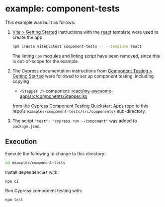 # example: component-tests

This example was built as follows:

1. [Vite > Getting Started](https://vitejs.dev/guide/) instructions with the [react](https://vite.new/react) template were used to create the app
    ```bash
    npm create vite@latest component-tests -- --template react
    ```
    The linting `npm` modules and linting script have been removed, since this is out-of-scope for the example.
1. The Cypress documentation instructions from [Component Testing > Getting Started](https://on.cypress.io/guides/component-testing/getting-started) were followed to set up component testing, including copying

    - `<Stepper />` component: [react/my-awesome-app/src/components/Stepper.jsx](https://github.com/cypress-io/component-testing-quickstart-apps/blob/main/react/my-awesome-app/src/components/Stepper.jsx)

    from the [Cypress Component Testing Quickstart Apps](https://github.com/cypress-io/component-testing-quickstart-apps) repo to this repo's `examples/component-tests/src/components/` sub-directory.
1. The script `"test": "cypress run --component"` was added to `package.json`.
## Execution

Execute the following to change to this directory:

```bash
cd examples/component-tests
```

Install dependencies with:

```bash
npm ci
```

Run Cypress component testing with:

```bash
npm test
```
